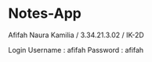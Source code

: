# Notes-App

Afifah Naura Kamilia / 3.34.21.3.02 / IK-2D

Login
Username : afifah
Password : afifah

